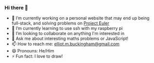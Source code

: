 ### Hi there 👋
- 🔭 I’m currently working on a personal website that may end up being full-stack, and solving problems on [Project Euler](projecteuler.net)
- 🌱 I’m currently learning to use ssh with my raspberry pi
- 👯 I’m looking to collaborate on anything I'm interested in
- 💬 Ask me about interesting maths problems or JavaScript!
- 📫 How to reach me: elliot.m.buckingham@gmail.com
- 😄 Pronouns: He/Him
- ⚡ Fun fact: I love to draw!
